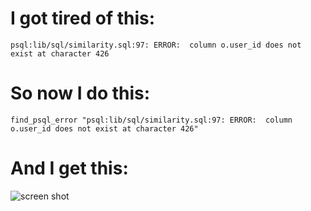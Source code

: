 # I got tired of this:

    psql:lib/sql/similarity.sql:97: ERROR:  column o.user_id does not exist at character 426
    
# So now I do this:

    find_psql_error "psql:lib/sql/similarity.sql:97: ERROR:  column o.user_id does not exist at character 426"
    
# And I get this:

![screen shot](http://github.com/jaylevitt/find_psql_error/screen-shot.png)